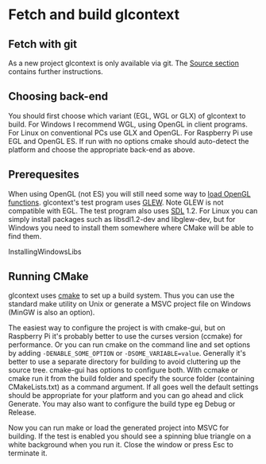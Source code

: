 # Fetch and build glcontext #

## Fetch with git ##

As a new project glcontext is only available via git. The [Source section](https://code.google.com/p/glcontext/source/checkout) contains further instructions.

## Choosing back-end ##

You should first choose which variant (EGL, WGL or GLX) of glcontext to build. For Windows I recommend WGL, using OpenGL in client programs. For Linux on conventional PCs use GLX and OpenGL. For Raspberry Pi use EGL and OpenGL ES. If run with no options cmake should auto-detect the platform and choose the appropriate back-end as above.

## Prerequesites ##

When using OpenGL (not ES) you will still need some way to [load OpenGL functions](http://www.opengl.org/wiki/Load_OpenGL_Functions). glcontext's test program uses [GLEW](http://glew.sourceforge.net/). Note GLEW is not compatible with EGL. The test program also uses [SDL](http://libsdl.org/) 1.2. For Linux you can simply install packages such as libsdl1.2-dev and libglew-dev, but for Windows you need to install them somewhere where CMake will be able to find them.

InstallingWindowsLibs

## Running CMake ##

glcontext uses [cmake](http://www.cmake.org/) to set up a build system. Thus you can use the standard make utility on Unix or generate a MSVC project file on Windows (MinGW is also an option).

The easiest way to configure the project is with cmake-gui, but on Raspberry Pi it's probably better to use the curses version (ccmake) for performance. Or you can run cmake on the command line and set options by adding `-DENABLE_SOME_OPTION` or `-DSOME_VARIABLE=value`. Generally it's better to use a separate directory for building to avoid cluttering up the source tree. cmake-gui has options to configure both. With ccmake or cmake run it from the build folder and specify the source folder (containing CMakeLists.txt) as a command argument. If all goes well the default settings should be appropriate for your platform and you can go ahead and click Generate. You may also want to configure the build type eg Debug or Release.

Now you can run make or load the generated project into MSVC for building. If the test is enabled you should see a spinning blue triangle on a white background when you run it. Close the window or press Esc to terminate it.